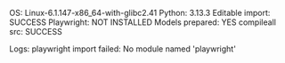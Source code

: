 OS: Linux-6.1.147-x86_64-with-glibc2.41
Python: 3.13.3
Editable import: SUCCESS
Playwright: NOT INSTALLED
Models prepared: YES
compileall src: SUCCESS

Logs:
playwright import failed: No module named 'playwright'